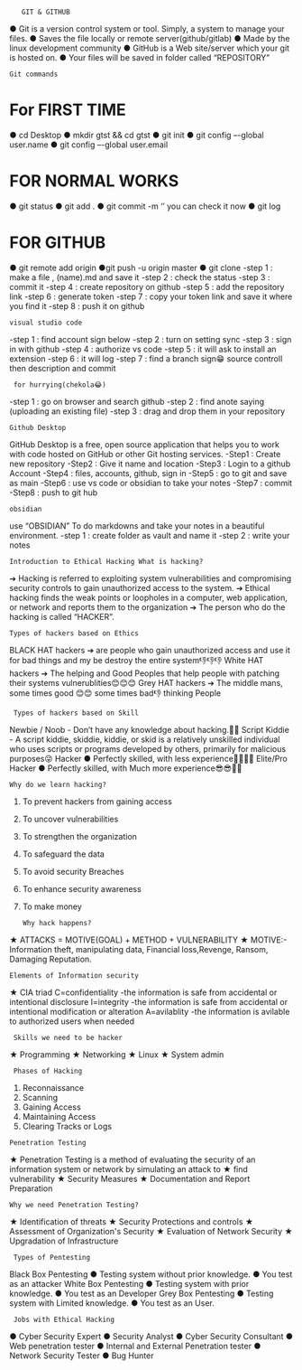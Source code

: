 

       GIT & GITHUB 
● Git is a version control system or tool. Simply, a system to manage your files. ● Saves the file locally or remote server(github/gitlab) 
● Made by the linux development community
● GitHub is a Web site/server which your git is hosted on. 
● Your files will be saved in folder called “REPOSITORY”

    Git commands 
# For FIRST TIME 
● cd Desktop 
● mkdir gtst && cd gtst 
● git init 
● git config –-global user.name
● git config –-global user.email 
# FOR NORMAL WORKS 
● git status 
● git add .
● git commit -m ‘’ you can check it now 
● git log 
# FOR GITHUB 
● git remote add origin
●git push -u origin master 
● git clone
   -step 1 : make a file , (name).md and  save it
   -step 2 : check the status
   -step 3 : commit it
   -step 4 : create repository on github
   -step 5 : add the repository link
   -step 6 : generate token
   -step 7 : copy your token link and save it where you find it
   -step 8 : push it on github

    visual studio code
-step 1 : find account sign below
-step 2 : turn on setting sync
-step 3 : sign in with github
-step 4 : authorize vs code
-step 5 : it will ask to install an extension
-step 6 : it will log 
-step 7 : find a branch sign😁 source controll then description and commit

     for hurrying(chekola😂)
-step 1 : go on browser and search github
-step 2 : find anote saying (uploading an existing file)
-step 3 : drag and drop them in your repository

    Github Desktop  
GitHub Desktop is a free, open source application that helps you to work with code hosted on GitHub or other Git hosting services.
-Step1 : Create new repository
-Step2 : Give it name and location
-Step3 : Login to a github Account
-Step4 : files, accounts, github, sign in
-Step5 : go to git and save as main
-Step6 : use vs code or obsidian to take your notes
-Step7 : commit
-Step8 : push to git hub

    obsidian
 use “OBSIDIAN” To do markdowns and take your notes in a beautiful environment.
 -step 1 : create folder as vault and name it
 -step 2 : write your notes 

    Introduction to Ethical Hacking What is hacking? 
➔ Hacking is referred to exploiting system vulnerabilities and compromising security controls to gain unauthorized access to the system.
➔ Ethical hacking finds the weak points or loopholes in a computer, web application, or network and reports them to the organization
➔ The person who do the hacking is called “HACKER”.

    Types of hackers based on Ethics 
BLACK HAT hackers ➔ are people who gain unauthorized access and use it for bad things and my be destroy the entire system👎👎👎
White HAT hackers ➔ The helping and Good Peoples that help people with patching their systems vulnerublities😊😊😊
Grey HAT hackers ➔ The middle mans, some times good 😊😊 some times bad👎 thinking People

     Types of hackers based on Skill
Newbie / Noob - Don’t have any knowledge about hacking.👶👶
Script Kiddie - A script kiddie, skiddie, kiddie, or skid is a relatively unskilled individual who uses scripts or programs developed by others, primarily for malicious purposes😜
Hacker ● Perfectly skilled, with less experience👨‍💻👨‍💻
Elite/Pro Hacker ● Perfectly skilled, with Much more experience😎😎🤯🤯

    Why do we learn hacking?
1. To prevent hackers from gaining access 
2. To uncover vulnerabilities 
3. To strengthen the organization
4. To safeguard the data 
5. To avoid security Breaches
6. To enhance security awareness
7. To make money

       Why hack happens? 
★ ATTACKS = MOTIVE(GOAL) + METHOD + VULNERABILITY 
★ MOTIVE:- Information theft, manipulating data, Financial loss,Revenge, Ransom, Damaging Reputation.

    Elements of Information security
★ CIA triad
C=confidentiality
  -the information is safe from accidental or intentional disclosure
I=integrity
  -the information is safe from accidental or intentional modification or alteration
A=avilablity
 -the information is avilable to authorized users when needed
 
     Skills we need to be hacker 
 ★ Programming 
 ★ Networking 
 ★ Linux
 ★ System admin
 
     Phases of Hacking 
  1. Reconnaissance
  2. Scanning 
  3. Gaining Access
  4. Maintaining Access 
  5. Clearing Tracks or Logs
  
    Penetration Testing 
  ★ Penetration Testing is a method of evaluating the security of an information system or network by simulating an attack to 
★ find vulnerability
★ Security Measures
★ Documentation and Report Preparation

    Why we need Penetration Testing?
★ Identification of threats 
★ Security Protections and controls
★ Assessment of Organization's Security
★ Evaluation of Network Security 
★ Upgradation of Infrastructure

     Types of Pentesting
Black Box Pentesting 
● Testing system without prior knowledge. 
● You test as an attacker
White Box Pentesting 
● Testing system with prior knowledge.
● You test as an Developer
Grey Box Pentesting 
● Testing system with Limited knowledge. 
● You test as an User.

     Jobs with Ethical Hacking 
● Cyber Security Expert 
● Security Analyst 
● Cyber Security Consultant
● Web penetration tester 
● Internal and External Penetration tester 
● Network Security Tester 
● Bug Hunter